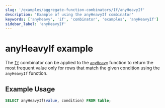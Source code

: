 ```yaml
---
slug: '/examples/aggregate-function-combinators/If/anyHeavyIf'
description: 'Example of using the anyHeavyIf combinator'
keywords: ['anyheavy', 'if', 'combinator', 'examples', 'anyHeavyIf']
sidebar_label: 'anyHeavyIf'
---
```


# anyHeavyIf example

The [`If`](/sql-reference/aggregate-functions/combinators#-if) combinator can be applied to the [`anyHeavy`](/sql-reference/aggregate-functions/reference/anyheavy) function to return the most frequent value only for rows that match the given condition using the `anyHeavyIf` function.

## Example Usage

```sql
SELECT anyHeavyIf(value, condition) FROM table;
``` 